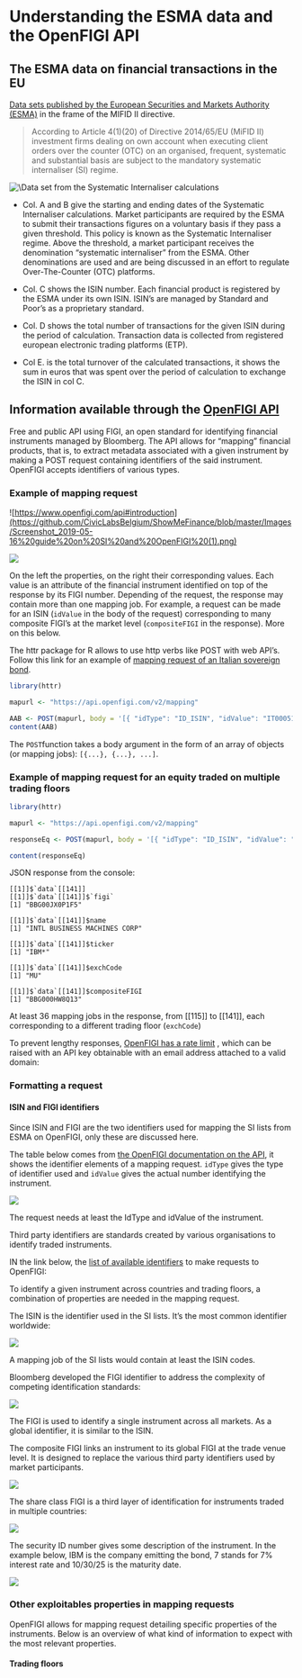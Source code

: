 # Understanding the ESMA data and the OpenFIGI API

## The ESMA data on financial transactions in the EU

[Data sets published by the European Securities and Markets Authority (ESMA)](https://www.esma.europa.eu/data-systematic-internaliser-calculations) in the frame of the MIFID II directive. 

> According to Article 4(1)(20) of Directive 2014/65/EU (MiFID II) investment firms dealing on own account when executing client orders over the counter (OTC) on an organised, frequent, systematic and substantial basis are subject to the mandatory systematic internaliser (SI) regime. 


![\Data set from the Systematic Internaliser calculations](https://github.com/CivicLabsBelgium/ShowMeFinance/blob/master/Images/Screenshot_2019-05-16%20guide%20on%20SI%20and%20OpenFIGI%20(0).png)

* Col. A and B give the starting and ending dates of the Systematic Internaliser calculations. Market participants are required by the ESMA to submit their transactions figures on a voluntary basis if they pass a given threshold. This policy is known as the Systematic Internaliser regime. Above the threshold, a market participant receives the denomination “systematic internaliser” from the ESMA. Other denominations are used and are being discussed in an effort to regulate Over-The-Counter (OTC) platforms.

* Col. C shows the ISIN number. Each financial product is registered by the ESMA under its own ISIN. ISIN’s are managed by Standard and Poor’s as a proprietary standard. 

* Col. D shows the total number of transactions for the given ISIN during the period of calculation. Transaction data is collected from registered european electronic trading platforms (ETP). 

* Col E. is the total turnover of the calculated transactions, it shows the sum in euros that was spent over the period of calculation to exchange the ISIN in col C. 

## Information available through the [OpenFIGI API](https://www.openfigi.com/api)

Free and public API using FIGI, an open standard for identifying financial instruments managed by Bloomberg. The API allows for “mapping” financial products, that is, to extract metadata associated with a given instrument by making a POST request containing identifiers of the said instrument. OpenFIGI accepts identifiers of various types.  


### Example of mapping request


![https://www.openfigi.com/api#introduction](https://github.com/CivicLabsBelgium/ShowMeFinance/blob/master/Images/Screenshot_2019-05-16%20guide%20on%20SI%20and%20OpenFIGI%20(1).png)





![](https://github.com/CivicLabsBelgium/ShowMeFinance/blob/master/Images/Screenshot_2019-05-16%20guide%20on%20SI%20and%20OpenFIGI%20(2).png)


On the left the properties, on the right their corresponding values. Each value is an attribute of the financial instrument identified on top of the response by its FIGI number. Depending of the request, the response may contain more than one mapping job. For example, a request can be made for an ISIN (`idValue` in the body of the request) corresponding to many composite FIGI’s at the market level (`compositeFIGI` in the response). More on this below. 

The httr package for R allows to use http verbs like POST with web API’s. 
Follow this link for an example of [mapping request of an Italian sovereign bond](https://github.com/CivicLabsBelgium/ShowMeFinance/blob/master/OpenFIGI_mapping_in_R.md).

```R
library(httr)

mapurl <- "https://api.openfigi.com/v2/mapping"

AAB <- POST(mapurl, body = '[{ "idType": "ID_ISIN", "idValue": "IT0005137614" }]', content_type_json())
content(AAB) 
```
The `POST`function takes a body argument in the form of an array of objects (or mapping jobs): `[{...}, {...}, ...]`.

### Example of mapping request for an equity traded on multiple trading floors 

```R
library(httr)

mapurl <- "https://api.openfigi.com/v2/mapping"

responseEq <- POST(mapurl, body = '[{ "idType": "ID_ISIN", "idValue": "US4592001014" }]', content_type_json())

content(responseEq)
```

JSON response from the console: 

```
[[1]]$`data`[[141]]
[[1]]$`data`[[141]]$`figi`
[1] "BBG00JX0P1F5"

[[1]]$`data`[[141]]$name
[1] "INTL BUSINESS MACHINES CORP"

[[1]]$`data`[[141]]$ticker
[1] "IBM*"

[[1]]$`data`[[141]]$exchCode
[1] "MU"

[[1]]$`data`[[141]]$compositeFIGI
[1] "BBG000HW8Q13"
```

At least 36 mapping jobs in the response, from [[115]] to [[141]], each corresponding to a different trading floor (`exchCode`)

To prevent lengthy responses, [OpenFIGI has a rate limit](https://www.openfigi.com/api#rate-limit) , which can be raised with an API key obtainable with an email address attached to a valid domain:

### Formatting a request

#### ISIN and FIGI identifiers 

Since ISIN and FIGI are the two identifiers used for mapping the SI lists from ESMA on OpenFIGI, only these are discussed here. 

The table below comes from [the OpenFIGI documentation on the API](https://www.openfigi.com/api#post-v2-mapping), it shows the identifier elements of a mapping request. `idType` gives the type of identifier used and `idValue` gives the actual number identifying the instrument. 

![](https://github.com/CivicLabsBelgium/ShowMeFinance/blob/master/Images/Screenshot_2019-05-16%20guide%20on%20SI%20and%20OpenFIGI%20(3).png)


The request needs at least the IdType and idValue of the instrument. 

Third party identifiers are standards created by various organisations to identify traded instruments. 

IN the link below, the [list of available identifiers](https://www.openfigi.com/api#v2-idType-values)  to make requests to OpenFIGI:  

To identify a given instrument across countries and trading floors, a combination of properties are needed in the mapping request.  

The ISIN is the identifier used in the SI lists. It’s the most common identifier worldwide: 

![](https://github.com/CivicLabsBelgium/ShowMeFinance/blob/master/Images/Screenshot_2019-05-16%20guide%20on%20SI%20and%20OpenFIGI%20(5).png)

A mapping job of the SI lists would contain at least the ISIN codes. 

Bloomberg developed the FIGI identifier to address the complexity of competing identification standards:

![](https://github.com/CivicLabsBelgium/ShowMeFinance/blob/master/Images/Screenshot_2019-05-16%20guide%20on%20SI%20and%20OpenFIGI%20(6).png)

The FIGI is used to identify a single instrument across all markets. As a global identifier, it is similar to the ISIN.  

The composite FIGI links an instrument to its global FIGI at the trade venue level. It is designed to replace the various third party identifiers used by market participants.

![](https://github.com/CivicLabsBelgium/ShowMeFinance/blob/master/Images/Screenshot_2019-05-16%20guide%20on%20SI%20and%20OpenFIGI%20(7).png)

The share class FIGI is a third layer of identification for instruments traded in multiple countries:

![](https://github.com/CivicLabsBelgium/ShowMeFinance/blob/master/Images/Screenshot_2019-05-16%20guide%20on%20SI%20and%20OpenFIGI%20(8).png)

The security ID number gives some description of the instrument. In the example below, IBM is the company emitting the bond, 7 stands for 7% interest rate and 10/30/25 is the maturity date.

![](https://github.com/CivicLabsBelgium/ShowMeFinance/blob/master/Images/Screenshot_2019-05-16%20guide%20on%20SI%20and%20OpenFIGI%20(9).png)

### Other exploitables properties in mapping requests

OpenFIGI allows for mapping request detailing specific properties of the instruments. Below is an overview of what kind of information to expect with the most relevant properties. 

#### Trading floors













